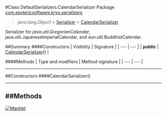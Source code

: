 #Class DefaultSerializers.CalendarSerializer
Package [com.esotericsoftware.kryo.serializers](README.md)<br>

> *java.lang.Object* > [Serializer](../Serializer.md) > [CalendarSerializer](CalendarSerializer.md)



Serializer for *java.util.GregorianCalendar*, java.util.JapaneseImperialCalendar, and sun.util.BuddhistCalendar.


##Summary
####Constructors
| Visibility | Signature |
| --- | --- |
| **public** | [CalendarSerializer](#calendarserializer)() |

####Methods
| Type and modifiers | Method signature |
| --- | --- |

---


##Constructors
####CalendarSerializer()
> 


---


##Methods
---

[![Marklet](https://img.shields.io/badge/Generated%20by-Marklet-green.svg)](https://github.com/Faylixe/marklet)